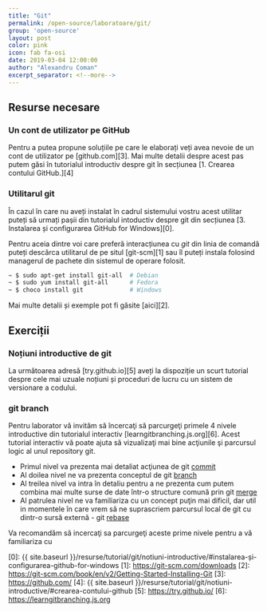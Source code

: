 ```yaml
---
title: "Git"
permalink: /open-source/laboratoare/git/
group: 'open-source'
layout: post
color: pink
icon: fab fa-osi
date: 2019-03-04 12:00:00
author: "Alexandru Coman"
excerpt_separator: <!--more-->
---
```


## Resurse necesare

### Un cont de utilizator pe GitHub

Pentru a putea propune soluțiile pe care le elaborați veți avea nevoie de un cont de utilizator pe [github.com][3].
Mai multe detalii despre acest pas putem găsi în tutorialul introductiv despre git în secțiunea [1. Crearea contului GitHub.][4]

### Utilitarul git

În cazul în care nu aveți instalat în cadrul sistemului vostru acest utilitar puteți să urmați pașii din tutorialul intoductiv despre git din secțiunea [3. Instalarea și configurarea GitHub for Windows][0].

Pentru aceia dintre voi care preferă interacțiunea cu *git* din linia de comandă puteți descărca utilitarul de pe situl [git-scm][1] sau îl puteți instala folosind managerul de pachete din sistemul de operare folosit.

```bash
~ $ sudo apt-get install git-all  # Debian
~ $ sudo yum install git-all      # Fedora
~ $ choco install git             # Windows
```
Mai multe detalii și exemple pot fi găsite [aici][2].

## Exerciții

### Noțiuni introductive de git

La următoarea adresă [try.github.io][5] aveți la dispoziție un scurt tutorial despre cele mai uzuale noțiuni și proceduri de lucru cu un sistem de versionare a codului.

### git branch

Pentru laborator vă invităm să încercaţi să parcurgeţi primele 4 nivele introductive din tutorialul interactiv [learngitbranching.js.org][6]. Acest tutorial interactiv vă poate ajuta să vizualizaţi mai bine acţiunile şi parcursul logic al unul repository git.  

- Primul nivel va prezenta mai detaliat acţiunea de git [commit](https://guides.github.com/introduction/git-handbook/#basic-git)  
- Al doilea nivel ne va prezenta conceptul de git [branch](https://git-scm.com/book/en/v2/Git-Branching-Basic-Branching-and-Merging)  
- Al treilea nivel va intra în detaliu pentru a ne prezenta cum putem combina mai multe surse de date într-o structure comună prin git [merge](https://git-scm.com/book/en/v2/Git-Branching-Basic-Branching-and-Merging)  
- Al patrulea nivel ne va familiariza cu un concept puţin mai dificil, dar util in momentele în care vrem să ne suprascriem parcursul local de git cu dintr-o sursă externă - git [rebase](https://git-scm.com/docs/git-rebase)  

Va recomandăm să incercaţi sa parcurgeţi aceste prime nivele pentru a vă familiariza cu 


[0]: {{ site.baseurl }}/resurse/tutorial/git/notiuni-introductive/#instalarea-și-configurarea-github-for-windows
[1]: https://git-scm.com/downloads
[2]: https://git-scm.com/book/en/v2/Getting-Started-Installing-Git
[3]: https://github.com/
[4]: {{ site.baseurl }}/resurse/tutorial/git/notiuni-introductive/#crearea-contului-github
[5]: https://try.github.io/
[6]: https://learngitbranching.js.org
